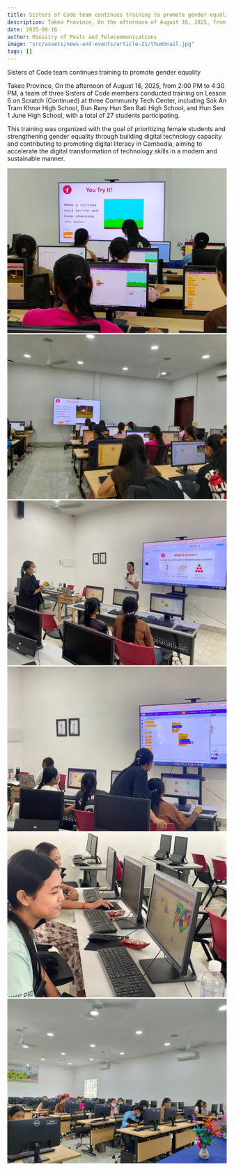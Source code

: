 ```yaml
---
title: Sisters of Code team continues training to promote gender equality
description: Takeo Province, On the afternoon of August 16, 2025, from 2:00 PM to 4:30 PM, a team of three Sisters of Code members conducted training on Lesson 6 on Scratch (Continued) at three Community Tech Center, including Sok An Tram Khnar High School, Bun Rany Hun Sen Bati High School, and Hun Sen 1 June High School, with a total of 27 students participating.
date: 2025-08-16
author: Ministry of Posts and Telecommunications
image: "src/assets/news-and-events/article-21/thumbnail.jpg"
tags: []
---
```

Sisters of Code team continues training to promote gender equality

Takeo Province, On the afternoon of August 16, 2025, from 2:00 PM to 4:30 PM, a team of three Sisters of Code members conducted training on Lesson 6 on Scratch (Continued) at three Community Tech Center, including Sok An Tram Khnar High School, Bun Rany Hun Sen Bati High School, and Hun Sen 1 June High School, with a total of 27 students participating.

This training was organized with the goal of prioritizing female students and strengthening gender equality through building digital technology capacity and contributing to promoting digital literacy in Cambodia, aiming to accelerate the digital transformation of technology skills in a modern and sustainable manner.

![photo 1](src/assets/news-and-events/article-21/photo-1.jpg)
![photo 2](src/assets/news-and-events/article-21/photo-2.jpg)
![photo 3](src/assets/news-and-events/article-21/photo-3.jpg)
![photo 4](src/assets/news-and-events/article-21/photo-4.jpg)
![photo 5](src/assets/news-and-events/article-21/photo-5.jpg)
![photo 6](src/assets/news-and-events/article-21/photo-6.jpg)

